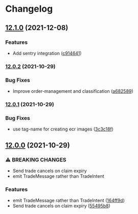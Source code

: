 # Changelog

## [12.1.0](https://www.github.com/Overmuse/order-manager/compare/v12.0.2...v12.1.0) (2021-12-08)


### Features

* Add sentry integration ([c914641](https://www.github.com/Overmuse/order-manager/commit/c914641ddd50433d3c4d3f8e596e80422f3fda35))

### [12.0.2](https://www.github.com/Overmuse/order-manager/compare/v12.0.1...v12.0.2) (2021-10-29)


### Bug Fixes

* Improve order-management and classification ([a682589](https://www.github.com/Overmuse/order-manager/commit/a6825899b4510ddbbf000c69ffe95eb598dd5c64))

### [12.0.1](https://www.github.com/Overmuse/order-manager/compare/v12.0.0...v12.0.1) (2021-10-29)


### Bug Fixes

* use tag-name for creating ecr images ([3c3c18f](https://www.github.com/Overmuse/order-manager/commit/3c3c18f01611deb9305ee359046a08c92eef3071))

## [12.0.0](https://www.github.com/Overmuse/order-manager/compare/v11.3.1...v12.0.0) (2021-10-29)


### ⚠ BREAKING CHANGES

* Send trade cancels on claim expiry
* emit TradeMessage rather than TradeIntent

### Features

* emit TradeMessage rather than TradeIntent ([164ff9d](https://www.github.com/Overmuse/order-manager/commit/164ff9d9c159a12dc19e52142ebd637dc9bd0189))
* Send trade cancels on claim expiry ([55495b8](https://www.github.com/Overmuse/order-manager/commit/55495b816aebc3cda5c331550a0d9d1571299dc1))
